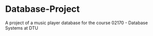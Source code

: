 # Database-Project
A project of a music player database for the course 02170 - Database Systems at DTU
